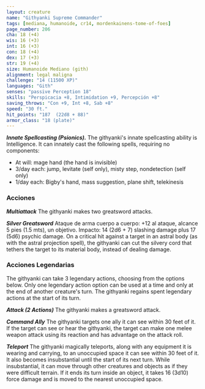 ```yaml
---
layout: creature
name: "Githyanki Supreme Commander"
tags: [mediana, humanoide, cr14, mordenkainens-tome-of-foes]
page_number: 206
cha: 18 (+4)
wis: 16 (+3)
int: 16 (+3)
con: 18 (+4)
dex: 17 (+3)
str: 19 (+4)
size: Humanoide Mediano (gith)
alignment: legal maligna
challenge: "14 (11500 XP)"
languages: "Gith"
senses: "passive Perception 18"
skills: "Perspicacia +8, Intimidation +9, Percepción +8"
saving_throws: "Con +9, Int +8, Sab +8"
speed: "30 ft."
hit_points: "187  (22d8 + 88)"
armor_class: "18 (plate)"
---
```


***Innate Spellcasting (Psionics).*** The githyanki's innate spellcasting ability is Intelligence. It can innately cast the following spells, requiring no components:
* At will: mage hand (the hand is invisible)
* 3/day each: jump, levitate (self only), misty step, nondetection (self only)
* 1/day each: Bigby's hand, mass suggestion, plane shift, telekinesis

### Acciones

***Multiattack*** The githyanki makes two greatsword attacks.

***Silver Greatsword*** Ataque de arma cuerpo a cuerpo: +12 al ataque, alcance 5 pies (1.5 mts), un objetivo. Impacto: 14 (2d6 + 7) slashing damage plus 17 (5d6) psychic damage. On a critical hit against a target in an astral body (as with the astral projection spell), the githyanki can cut the silvery cord that tethers the target to its material body, instead of dealing damage.

### Acciones Legendarias

The githyanki can take 3 legendary actions, choosing from the options below. Only one legendary action option can be used at a time and only at the end of another creature's turn. The githyanki regains spent legendary actions at the start of its turn.

***Attack (2 Actions)*** The githyanki makes a greatsword attack.

***Command Ally*** The githyanki targets one ally it can see within 30 feet of it. If the target can see or hear the githyanki, the target can make one melee weapon attack using its reaction and has advantage on the attack roll.

***Teleport*** The githyanki magically teleports, along with any equipment it is wearing and carrying, to an unoccupied space it can see within 30 feet of it. It also becomes insubstantial until the start of its next turn. While insubstantial, it can move through other creatures and objects as if they were difficult terrain. If it ends its turn inside an object, it takes 16 (3d10) force damage and is moved to the nearest unoccupied space.